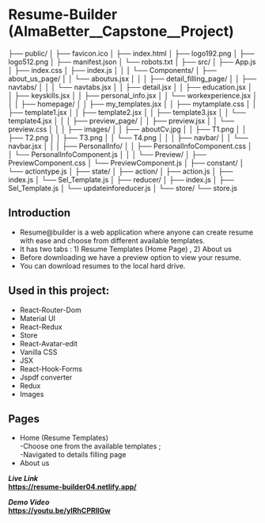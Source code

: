 # Resume-Builder (AlmaBetter__Capstone__Project)

├── public/
│   ├── favicon.ico
│   ├── index.html
│   ├── logo192.png
│   ├── logo512.png
│   ├── manifest.json
│   └── robots.txt
│
├── src/
│   ├── App.js
│   ├── index.css
│   ├── index.js
│   │
│   └── Components/
│       ├── about_us_page/
│       │   └── aboutus.jsx
│       │
│       ├── detail_filling_page/
│       │   ├── navtabs/
│       │   │   └── navtabs.jsx
│       │   ├── detail.jsx
│       │   ├── education.jsx
│       │   ├── keyskills.jsx
│       │   ├── personal_info.jsx
│       │   └── workexperience.jsx
│       │
│       ├── homepage/
│       │   ├── my_templates.jsx
│       │   ├── mytamplate.css
│       │   ├── template1.jsx
│       │   ├── template2.jsx
│       │   ├── template3.jsx
│       │   └── template4.jsx
│       │
│       ├── preview_page/
│       │   ├── preview.jsx
│       │   └── preview.css
│       │
│       ├── images/
│       │   ├── aboutCv.jpg
│       │   ├── T1.png
│       │   ├── T2.png
│       │   ├── T3.png
│       │   └── T4.png
│       │
│       ├── navbar/
│       │   └── navbar.jsx
│       │
│       ├── PersonalInfo/
│       │   ├── PersonalInfoComponent.css
│       │   └── PersonalInfoComponent.js
│       │
│       └── Preview/
│           ├── PreviewComponent.css
│           └── PreviewComponent.js
│
├── constant/
│   └── actiontype.js
│
├── state/
│   ├── action/
│   ├── action.js
│   ├── index.js
│   └── Sel_Template.js
│
├── reducer/
│   ├── index.js
│   ├── Sel_Template.js
│   └── updateinforeducer.js
│
└── store/
    └── store.js





## Introduction
* Resume@builder is a web application where anyone can create resume with ease and choose from different available templates.
* It has two tabs : 1) Resume Templates (Home Page) , 2) About us 
* Before downloading we have a preview option to view your resume.
* You can download resumes to the local hard drive.


## Used in this project:
* React-Router-Dom
* Material UI
* React-Redux
* Store
* React-Avatar-edit
* Vanilla CSS
* JSX
* React-Hook-Forms
* Jspdf converter
* Redux 
* Images


## Pages
* Home (Resume Templates) <br/> -Choose one from the available templates ;
 <br/> -Navigated to details filling page 
* About us

*__Live Link__* <br/>
<b> https://resume-builder04.netlify.app/</b>

</hr>

*__Demo Video__* </br>
<b>https://youtu.be/ylRhCPRIIGw</b>




